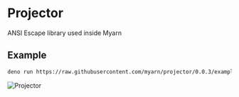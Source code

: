 # Projector
ANSI Escape library used inside Myarn

## Example

```sh
deno run https://raw.githubusercontent.com/myarn/projector/0.0.3/example/sample.ts
```
![Projector](https://user-images.githubusercontent.com/33830878/235317844-ac79cdfa-9d44-4e5f-8fe2-2d0cb84814d3.gif)
